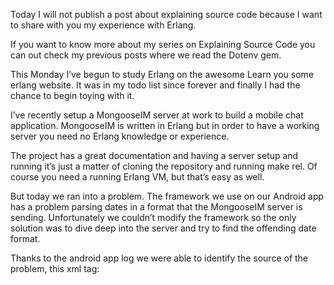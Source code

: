 Today I will not publish a post about explaining source code because I want to share with you my experience 
with Erlang.

If you want to know more about my series on Explaining Source Code you can out
check my previous posts where we read the Dotenv gem.

This Monday I’ve begun to study Erlang on the awesome Learn you some erlang website.
It was in my todo list since forever and finally I had the chance to begin toying with it.

I’ve recently setup a MongooseIM server at work to build a mobile chat application.
MongooseIM is written in Erlang but in order to have a working server you need no Erlang
knowledge or experience.

The project has a great documentation and having a server setup and running it’s just a matter of
cloning the repository and running make rel. Of course you need a running Erlang VM, but that’s easy as well.

But today we ran into a problem. The framework we use on our Android app has a problem parsing dates
in a format that the MongooseIM server is sending. Unfortunately we couldn’t modify the framework
so the only solution was to dive deep into the server and try to find the offending date format.

Thanks to the android app log we were able to identify the source of the problem, this xml tag:
